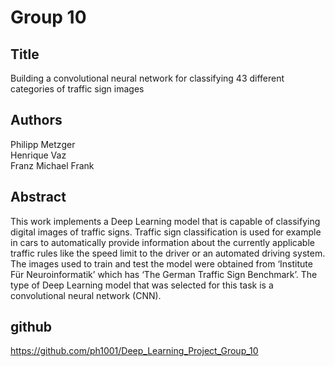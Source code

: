 # Group 10
## Title
Building a convolutional neural network for classifying 43 different categories of traffic sign images
## Authors
Philipp Metzger  
Henrique Vaz  
Franz Michael Frank  
## Abstract
This work implements a Deep Learning model that is capable of classifying digital images of traffic signs. Traffic sign classification is used for example in cars to automatically provide information about the currently applicable traffic rules like the speed limit to the driver or an automated driving system.
The images used to train and test the model were obtained from ‘Institute Für Neuroinformatik’ which has ‘The German Traffic Sign Benchmark’. The type of Deep Learning model that was selected for this task is a convolutional neural network (CNN).
## github
https://github.com/ph1001/Deep_Learning_Project_Group_10
